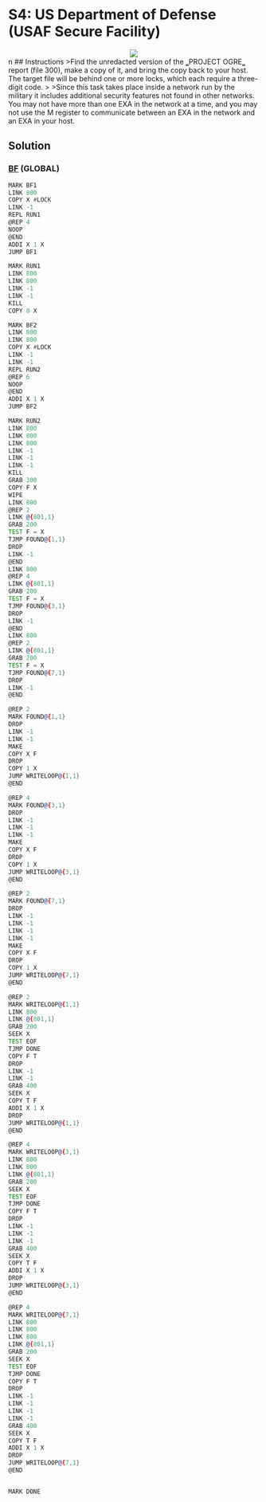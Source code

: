 # S4: US Department of Defense (USAF Secure Facility)
<div align='center'><img src='PB056.gif' /></div>
n
## Instructions
>﻿Find the unredacted version of the ‗PROJECT OGRE‗ report (file 300), make a copy of it, and bring the copy back to your host. The target file will be behind one or more locks, which each require a three-digit code.
>
>Since this task takes place inside a network run by the military it includes additional security features not found in other networks. You may not have more than one EXA in the network at a time, and you may not use the M register to communicate between an EXA in the network and an EXA in your host.

## Solution

### [BF](BF.exa) (GLOBAL)
```asm
MARK BF1
LINK 800
COPY X #LOCK
LINK -1
REPL RUN1
@REP 4
NOOP
@END
ADDI X 1 X
JUMP BF1

MARK RUN1
LINK 800
LINK 800
LINK -1
LINK -1
KILL
COPY 0 X

MARK BF2
LINK 800
LINK 800
COPY X #LOCK
LINK -1
LINK -1
REPL RUN2
@REP 6
NOOP
@END
ADDI X 1 X
JUMP BF2

MARK RUN2
LINK 800
LINK 800
LINK 800
LINK -1
LINK -1
LINK -1
KILL
GRAB 300
COPY F X
WIPE
LINK 800
@REP 2
LINK @{801,1}
GRAB 200
TEST F = X
TJMP FOUND@{1,1}
DROP
LINK -1
@END
LINK 800
@REP 4
LINK @{801,1}
GRAB 200
TEST F = X
TJMP FOUND@{3,1}
DROP
LINK -1
@END
LINK 800
@REP 2
LINK @{801,1}
GRAB 200
TEST F = X
TJMP FOUND@{7,1}
DROP
LINK -1
@END

@REP 2
MARK FOUND@{1,1}
DROP
LINK -1
LINK -1
MAKE
COPY X F
DROP
COPY 1 X
JUMP WRITELOOP@{1,1}
@END

@REP 4
MARK FOUND@{3,1}
DROP
LINK -1
LINK -1
LINK -1
MAKE
COPY X F
DROP
COPY 1 X
JUMP WRITELOOP@{3,1}
@END

@REP 2
MARK FOUND@{7,1}
DROP
LINK -1
LINK -1
LINK -1
LINK -1
MAKE
COPY X F
DROP
COPY 1 X
JUMP WRITELOOP@{7,1}
@END

@REP 2
MARK WRITELOOP@{1,1}
LINK 800
LINK @{801,1}
GRAB 200
SEEK X
TEST EOF
TJMP DONE
COPY F T
DROP
LINK -1
LINK -1
GRAB 400
SEEK X
COPY T F
ADDI X 1 X
DROP
JUMP WRITELOOP@{1,1}
@END

@REP 4
MARK WRITELOOP@{3,1}
LINK 800
LINK 800
LINK @{801,1}
GRAB 200
SEEK X
TEST EOF
TJMP DONE
COPY F T
DROP
LINK -1
LINK -1
LINK -1
GRAB 400
SEEK X
COPY T F
ADDI X 1 X
DROP
JUMP WRITELOOP@{3,1}
@END

@REP 4
MARK WRITELOOP@{7,1}
LINK 800
LINK 800
LINK 800
LINK @{801,1}
GRAB 200
SEEK X
TEST EOF
TJMP DONE
COPY F T
DROP
LINK -1
LINK -1
LINK -1
LINK -1
GRAB 400
SEEK X
COPY T F
ADDI X 1 X
DROP
JUMP WRITELOOP@{7,1}
@END


MARK DONE
```